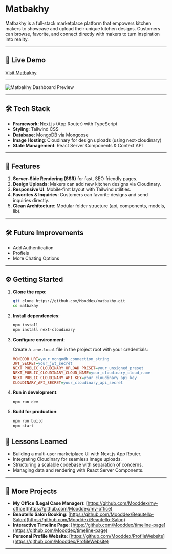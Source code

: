 # Matbakhy

Matbakhy is a full‑stack marketplace platform that empowers kitchen makers to showcase and upload their unique kitchen designs. Customers can browse, favorite, and connect directly with makers to turn inspiration into reality.

---

## 🔗 Live Demo

[Visit Matbakhy](https://matbakhy.netlify.app)

---

![Matbakhy Dashboard Preview](https://res.cloudinary.com/deq0w5tnr/image/upload/v1753351753/2025-07-16-000244-create-next-app-screenclip_epkkci.jpg)

---

## 🛠️ Tech Stack

* **Framework**: Next.js (App Router) with TypeScript
* **Styling**: Tailwind CSS
* **Database**: MongoDB via Mongoose
* **Image Hosting**: Cloudinary for design uploads (using next-cloudinary)
* **State Management**: React Server Components & Context API

---

## 🚀 Features

1. **Server‑Side Rendering (SSR)** for fast, SEO‑friendly pages.
2. **Design Uploads**: Makers can add new kitchen designs via Cloudinary.
3. **Responsive UI**: Mobile‑first layout with Tailwind utilities.
4. **Favorites & Inquiries**: Customers can favorite designs and send inquiries directly.
5. **Clean Architecture**: Modular folder structure (api, components, models, lib).

---

## 🛠️ Future Improvements

- Add Authentication
- Profiels 
- More Chating Options

---

## ⚙️ Getting Started

1. **Clone the repo**:

   ```bash
   git clone https://github.com/Mooddex/matbakhy.git
   cd matbakhy
   ```

2. **Install dependencies**:

   ```bash
   npm install
   npm install next-cloudinary
   ```

3. **Configure environment**:

   Create a `.env.local` file in the project root with your credentials:

   ```ini
   MONGODB_URI=your_mongodb_connection_string
   JWT_SECRET=your_jwt_secret
   NEXT_PUBLIC_CLOUDINARY_UPLOAD_PRESET=your_unsigned_preset
   NEXT_PUBLIC_CLOUDINARY_CLOUD_NAME=your_cloudinary_cloud_name
   NEXT_PUBLIC_CLOUDINARY_API_KEY=your_cloudinary_api_key
   CLOUDINARY_API_SECRET=your_cloudinary_api_secret
   ```

4. **Run in development**:

   ```bash
   npm run dev
   ```

5. **Build for production**:

   ```bash
   npm run build
   npm start


## 📖 Lessons Learned

* Building a multi‑user marketplace UI with Next.js App Router.
* Integrating Cloudinary for seamless image uploads.
* Structuring a scalable codebase with separation of concerns.
* Managing data and rendering with React Server Components.

---

## 🔗 More Projects

* **My Office (Legal Case Manager)**: [https://github.com/Mooddex/my-office](https://github.com/Mooddex/my-office)
* **Beautello Salon Booking**: [https://github.com/Mooddex/Beautello-Salon](https://github.com/Mooddex/Beautello-Salon)
* **Interactive Timeline Page**: [https://github.com/Mooddex/timeline-page](https://github.com/Mooddex/timeline-page)
* **Personal Profile Website**: [https://github.com/Mooddex/ProfileWebsite](https://github.com/Mooddex/ProfileWebsite)

---

